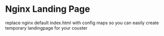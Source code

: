 # Nginx Landing Page
replace nginx default index.html with config maps so you can easily create temporary landingpage for your couster
